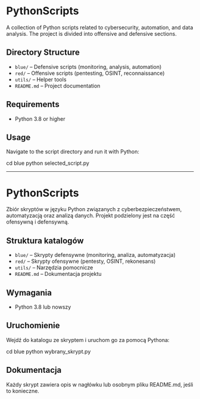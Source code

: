 # PythonScripts

A collection of Python scripts related to cybersecurity, automation, and data analysis. The project is divided into offensive and defensive sections.

## Directory Structure

- `blue/` – Defensive scripts (monitoring, analysis, automation)
- `red/` – Offensive scripts (pentesting, OSINT, reconnaissance)
- `utils/` – Helper tools
- `README.md` – Project documentation

## Requirements

- Python 3.8 or higher

## Usage

Navigate to the script directory and run it with Python:

cd blue
python selected_script.py

-----------------------------------
 

# PythonScripts

Zbiór skryptów w języku Python związanych z cyberbezpieczeństwem, automatyzacją oraz analizą danych. Projekt podzielony jest na część ofensywną i defensywną.

## Struktura katalogów

- `blue/` – Skrypty defensywne (monitoring, analiza, automatyzacja)
- `red/` – Skrypty ofensywne (pentesty, OSINT, rekonesans)
- `utils/` – Narzędzia pomocnicze
- `README.md` – Dokumentacja projektu
## Wymagania

- Python 3.8 lub nowszy


## Uruchomienie

Wejdź do katalogu ze skryptem i uruchom go za pomocą Pythona:

cd blue
python wybrany_skrypt.py

## Dokumentacja

Każdy skrypt zawiera opis w nagłówku lub osobnym pliku README.md, jeśli to konieczne.
